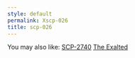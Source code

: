 ```yaml
---
style: default
permalink: Xscp-026
title: scp-026
---
```

You may also like:
[SCP-2740](http://scp-wiki.net/scp-2740)
[The Exalted](http://scp-wiki.net/the-exalted)